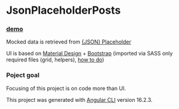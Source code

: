 # JsonPlaceholderPosts

### [demo](https://fix87.github.io/json-placeholder-posts)

Mocked data is retrieved from [{JSON} Placeholder](https://jsonplaceholder.typicode.com/)

UI is based on [Material Design](https://material.angular.io/) + [Bootstrap](https://getbootstrap.com/) (imported via SASS only required files (grid, helpers), [how to do](https://getbootstrap.com/docs/5.3/customize/sass/))

### Poject goal
Focusing of this project is on code more than UI.

This project was generated with [Angular CLI](https://github.com/angular/angular-cli) version 16.2.3.
